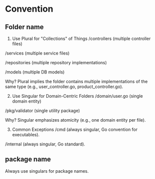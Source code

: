 # Convention

## Folder name
1. Use Plural for "Collections" of Things
/controllers (multiple controller files)

/services (multiple service files)

/repositories (multiple repository implementations)

/models (multiple DB models)

Why?
Plural implies the folder contains multiple implementations of the same type (e.g., user_controller.go, product_controller.go).

2. Use Singular for Domain-Centric Folders
/domain/user.go (single domain entity)

/pkg/validator (single utility package)

Why?
Singular emphasizes atomicity (e.g., one domain entity per file).

3. Common Exceptions
/cmd (always singular, Go convention for executables).

/internal (always singular, Go standard).

## package name
Always use singulars for package names.